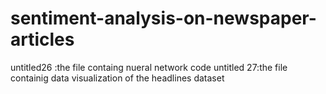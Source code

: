 # sentiment-analysis-on-newspaper-articles

untitled26 :the file containg nueral network code 
untitled 27:the file containig data visualization of the headlines dataset
